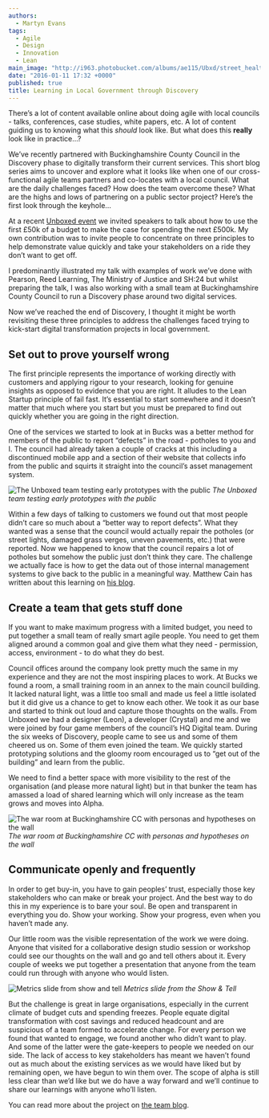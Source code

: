 ```yaml
---
authors:
  - Martyn Evans
tags: 
  - Agile
  - Design
  - Innovation
  - Lean
main_image: "http://i963.photobucket.com/albums/ae115/Ubxd/street_health_checker_home_zpslwymcbxo.jpg"
date: "2016-01-11 17:32 +0000"
published: true
title: Learning in Local Government through Discovery
---
```




There’s a lot of content available online about doing agile with local councils - talks, conferences, case studies, white papers, etc. A lot of content guiding us to knowing what this _should_ look like. But what does this **really** look like in practice...?

We’ve recently partnered with Buckinghamshire County Council in the Discovery phase to digitally transform their current services. This short blog series aims to uncover and explore what it looks like when one of our cross-functional agile teams partners and co-locates with a local council. What are the daily challenges faced? How does the team overcome these? What are the highs and lows of partnering on a public sector project? Here’s the first look through the keyhole… 

At a recent [Unboxed event](http://unboxed.co/blog/event-the-50k-springboard/) we invited speakers to talk about how to use the first £50k of a budget to make the case for spending the next £500k. My own contribution was to invite people to concentrate on three principles to help demonstrate value quickly and take your stakeholders on a ride they don’t want to get off.

I predominantly illustrated my talk with examples of work we’ve done with Pearson, Reed Learning, The Ministry of Justice and SH:24 but whilst preparing the talk, I was also working with a small team at Buckinghamshire County Council to run a Discovery phase around two digital services.

Now we’ve reached the end of Discovery, I thought it might be worth revisiting these three principles to address the challenges faced trying to kick-start digital transformation projects in local government.

## Set out to prove yourself wrong

The first principle represents the importance of working directly with customers and applying rigour to your research, looking for genuine insights as opposed to evidence that you are right. It alludes to the Lean Startup principle of fail fast. It’s essential to start somewhere and it doesn’t matter that much where you start but you must be prepared to find out quickly whether you are going in the right direction.

One of the services we started to look at in Bucks was a better method for members of the public to report “defects” in the road - potholes to you and I. The council had already taken a couple of cracks at this including a discontinued mobile app and a section of their website that collects info from the public and squirts it straight into the council’s asset management system.

![The Unboxed team testing early prototypes with the public](http://i963.photobucket.com/albums/ae115/Ubxd/testing-with-customers-aylesbury_zpspcivrshr.jpg)
*The Unboxed team testing early prototypes with the public*

Within a few days of talking to customers we found out that most people didn’t care so much about a “better way to report defects”. What they wanted was a sense that the council would actually repair the potholes (or street lights, damaged grass verges, uneven pavements, etc.) that were reported. Now we happened to know that the council repairs a lot of potholes but somehow the public just don’t think they care. The challenge we actually face is how to get the data out of those internal management systems to give back to the public in a meaningful way. Matthew Cain has written about this learning on [his blog](http://matthewcain.co.uk/digitalbucks/customer-insight-that-changes-your-mind/ "Matthew Cain on learning through user research").

## Create a team that gets stuff done

If you want to make maximum progress with a limited budget, you need to put together a small team of really smart agile people. You need to get them aligned around a common goal and give them what they need - permission, access, environment - to do what they do best.

Council offices around the company look pretty much the same in my experience and they are not the most inspiring places to work. At Bucks we found a room, a small training room in an annex to the main council building. It lacked natural light, was a little too small and made us feel a little isolated but it did give us a chance to get to know each other. We took it as our base and started to think out loud and capture those thoughts on the walls. From Unboxed we had a designer (Leon), a developer (Crystal) and me and we were joined by four game members of the council’s HQ Digital team. During the six weeks of Discovery, people came to see us and some of them cheered us on. Some of them even joined the team. We quickly started prototyping solutions and the gloomy room encouraged us to “get out of the building” and learn from the public. 

We need to find a better space with more visibility to the rest of the organisation (and please more natural light) but in that bunker the team has amassed a load of shared learning which will only increase as the team grows and moves into Alpha.

![The war room at Buckinghamshire CC with personas and hypotheses on the wall](http://i963.photobucket.com/albums/ae115/Ubxd/war-room_zpst4mbs5ri.jpg)
*The war room at Buckinghamshire CC with personas and hypotheses on the wall*

## Communicate openly and frequently

In order to get buy-in, you have to gain peoples’ trust, especially those key stakeholders who can make or break your project. And the best way to do this in my experience is to bare your soul. Be open and transparent in everything you do. Show your working. Show your progress, even when you haven’t made any.

Our little room was the visible representation of the work we were doing. Anyone that visited for a collaborative design studio session or workshop could see our thoughts on the wall and go and tell others about it. Every couple of weeks we put together a presentation that anyone from the team could run through with anyone who would listen. 

![Metrics slide from show and tell](http://i963.photobucket.com/albums/ae115/Ubxd/show-and-tell_zpscy0dds0s.jpg)
*Metrics slide from the Show & Tell*

But the challenge is great in large organisations, especially in the current climate of budget cuts and spending freezes. People equate digital transformation with cost savings and reduced headcount and are suspicious of a team formed to accelerate change. For every person we found that wanted to engage, we found another who didn’t want to play. And some of the latter were the gate-keepers to people we needed on our side. The lack of access to key stakeholders has meant we haven’t found out as much about the existing services as we would have liked but by remaining open, we have begun to win them over. The scope of alpha is still less clear than we’d like but we do have a way forward and we’ll continue to share our learnings with anyone who’ll listen.

You can read more about the project on [the team blog](https://hqdigitalblog.wordpress.com/ "Buckingshire HQ Digital team blog").
